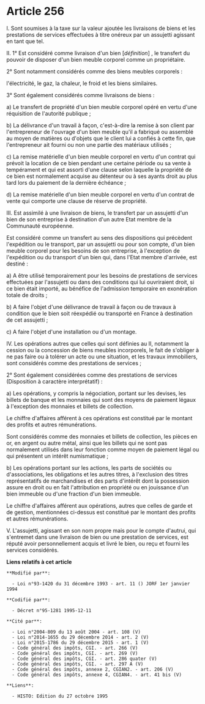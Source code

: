 # Article 256

I. Sont soumises à la taxe sur la valeur ajoutée les livraisons de biens et les prestations de services effectuées à titre
onéreux par un assujetti agissant en tant que tel.

II. 1° Est considéré comme livraison d'un bien [*définition*] , le transfert du pouvoir de disposer d'un bien meuble corporel
comme un propriétaire.

2° Sont notamment considérés comme des biens meubles corporels :

l'électricité, le gaz, la chaleur, le froid et les biens similaires.

3° Sont également considérés comme livraisons de biens :

a) Le transfert de propriété d'un bien meuble corporel opéré en vertu d'une réquisition de l'autorité publique ;

b) La délivrance d'un travail à façon, c'est-à-dire la remise à son client par l'entrepreneur de l'ouvrage d'un bien meuble
qu'il a fabriqué ou assemblé au moyen de matières ou d'objets que le client lui a confiés à cette fin, que l'entrepreneur ait
fourni ou non une partie des matériaux utilisés ;

c) La remise matérielle d'un bien meuble corporel en vertu d'un contrat qui prévoit la location de ce bien pendant une
certaine période ou sa vente à tempérament et qui est assorti d'une clause selon laquelle la propriété de ce bien est
normalement acquise au détenteur ou à ses ayants droit au plus tard lors du paiement de la dernière échéance ;

d) La remise matérielle d'un bien meuble corporel en vertu d'un contrat de vente qui comporte une clause de réserve de
propriété.

III. Est assimilé à une livraison de biens, le transfert par un assujetti d'un bien de son entreprise à destination d'un
autre Etat membre de la Communauté européenne.

Est considéré comme un transfert au sens des dispositions qui précèdent l'expédition ou le transport, par un assujetti ou
pour son compte, d'un bien meuble corporel pour les besoins de son entreprise, à l'exception de l'expédition ou du transport
d'un bien qui, dans l'Etat membre d'arrivée, est destiné :

a) A être utilisé temporairement pour les besoins de prestations de services effectuées par l'assujetti ou dans des
conditions qui lui ouvriraient droit, si ce bien était importé, au bénéfice de l'admission temporaire en exonération totale
de droits ;

b) A faire l'objet d'une délivrance de travail à façon ou de travaux à condition que le bien soit réexpédié ou transporté en
France à destination de cet assujetti ;

c) A faire l'objet d'une installation ou d'un montage.

IV. Les opérations autres que celles qui sont définies au II, notamment la cession ou la concession de biens meubles
incorporels, le fait de s'obliger à ne pas faire ou à tolérer un acte ou une situation, et les travaux immobiliers, sont
considérés comme des prestations de services ;

2° Sont également considérées comme des prestations de services (Disposition à caractère interprétatif) :

a) Les opérations, y compris la négociation, portant sur les devises, les billets de banque et les monnaies qui sont des
moyens de paiement légaux à l'exception des monnaies et billets de collection.

Le chiffre d'affaires afférent à ces opérations est constitué par le montant des profits et autres rémunérations.

Sont considérés comme des monnaies et billets de collection, les pièces en or, en argent ou autre métal, ainsi que les
billets qui ne sont pas normalement utilisés dans leur fonction comme moyen de paiement légal ou qui présentent un intérêt
numismatique ;

b) Les opérations portant sur les actions, les parts de sociétés ou d'associations, les obligations et les autres titres, à
l'exclusion des titres représentatifs de marchandises et des parts d'intérêt dont la possession assure en droit ou en fait
l'attribution en propriété ou en jouissance d'un bien immeuble ou d'une fraction d'un bien immeuble.

Le chiffre d'affaires afférent aux opérations, autres que celles de garde et de gestion, mentionnées ci-dessus est constitué
par le montant des profits et autres rémunérations.

V. L'assujetti, agissant en son nom propre mais pour le compte d'autrui, qui s'entremet dans une livraison de bien ou une
prestation de services, est réputé avoir personnellement acquis et livré le bien, ou reçu et fourni les services considérés.

**Liens relatifs à cet article**

	**Modifié par**:

	  - Loi n°93-1420 du 31 décembre 1993 - art. 11 () JORF 1er janvier 1994

	**Codifié par**:

	  - Décret n°95-1281 1995-12-11

	**Cité par**:

	  - Loi n°2004-809 du 13 août 2004 - art. 108 (V)
	  - Loi n°2014-1655 du 29 décembre 2014 - art. 2 (V)
	  - Loi n°2015-1786 du 29 décembre 2015 - art. 1 (V)
	  - Code général des impôts, CGI. - art. 266 (V)
	  - Code général des impôts, CGI. - art. 269 (V)
	  - Code général des impôts, CGI. - art. 286 quater (V)
	  - Code général des impôts, CGI. - art. 297 A (V)
	  - Code général des impôts, annexe 2, CGIAN2. - art. 206 (V)
	  - Code général des impôts, annexe 4, CGIAN4. - art. 41 bis (V)

	**Liens**:

	  - HISTO: Edition du 27 octobre 1995
